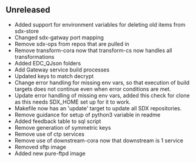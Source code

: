 ## Unreleased
- Added support for environment variables for deleting old items from sdx-store
- Changed sdx-gatway port mapping
- Remove sdx-ops from repos that are pulled in
- Remove transform-cora now that transform-cs now handles all transformations
- Added EDC_QJson folders
- Add Gateway service build processes
- Updated keys to match decrypt
- Change error handling for missing env vars, so that execution of build targets does not continue even when error conditions are met.
- Update error handling of missing env vars, added this check for clone as this needs SDX_HOME set up for it to work.
- Makefile now has an 'update' target to update all SDX repositories.
- Remove guidance for setup of python3 variable in readme
- Added feedback table to sql script
- Remove generation of symmetric keys
- Remove use of ctp services
- Remove use of downstream-cora now that downstream is 1 service
- Removed sftp image 
- Added new pure-ftpd image
